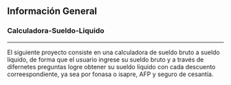 ## Información General
### Calculadora-Sueldo-Liquido
***
El siguiente proyecto consiste en una calculadora de sueldo bruto a sueldo líquido, de forma que el usuario 
ingrese su sueldo bruto y a través de difernetes preguntas logre obtener su sueldo líquido con cada 
descuento correespondiente, ya sea por fonasa o isapre, AFP y seguro de cesantía.